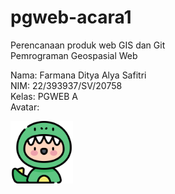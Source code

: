 # pgweb-acara1
Perencanaan produk web GIS dan Git  
Pemrograman Geospasial Web  

Nama: Farmana Ditya Alya Safitri  
NIM: 22/393937/SV/20758  
Kelas: PGWEB A  
Avatar: 

<img src="image/icon.png" width="100">
